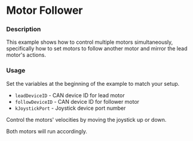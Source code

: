 # Motor Follower

### Description
This example shows how to control multiple motors simultaneously, specifically how to set motors to follow another motor and mirror the lead motor's actions.

### Usage
Set the variables at the beginning of the example to match your setup.
- `leadDeviceID` - CAN device ID for lead motor
- `followDeviceID` - CAN device ID for follower motor
- `kJoystickPort` - Joystick device port number

Control the motors' velocities by moving the joystick up or down.

Both motors will run accordingly.